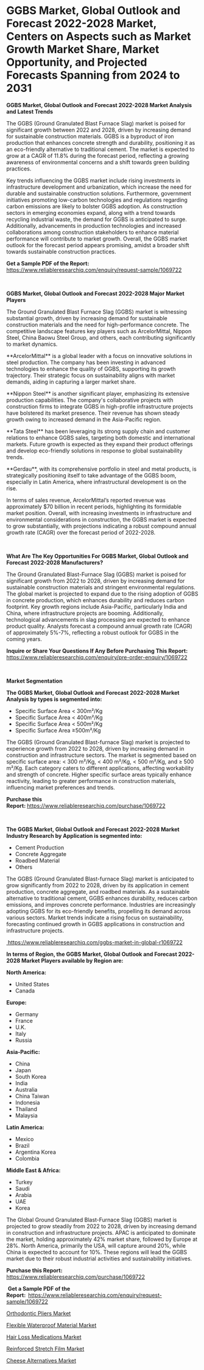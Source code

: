 <p><h1>GGBS Market, Global Outlook and Forecast 2022-2028 Market, Centers on Aspects such as Market Growth Market Share, Market Opportunity, and Projected Forecasts Spanning from 2024 to 2031</h1></p><p><strong>GGBS Market, Global Outlook and Forecast 2022-2028 Market Analysis and Latest Trends</strong></p>
<p><p>The GGBS (Ground Granulated Blast Furnace Slag) market is poised for significant growth between 2022 and 2028, driven by increasing demand for sustainable construction materials. GGBS is a byproduct of iron production that enhances concrete strength and durability, positioning it as an eco-friendly alternative to traditional cement. The market is expected to grow at a CAGR of 11.8% during the forecast period, reflecting a growing awareness of environmental concerns and a shift towards green building practices.</p><p>Key trends influencing the GGBS market include rising investments in infrastructure development and urbanization, which increase the need for durable and sustainable construction solutions. Furthermore, government initiatives promoting low-carbon technologies and regulations regarding carbon emissions are likely to bolster GGBS adoption. As construction sectors in emerging economies expand, along with a trend towards recycling industrial waste, the demand for GGBS is anticipated to surge. Additionally, advancements in production technologies and increased collaborations among construction stakeholders to enhance material performance will contribute to market growth. Overall, the GGBS market outlook for the forecast period appears promising, amidst a broader shift towards sustainable construction practices.</p></p>
<p><strong>Get a Sample PDF of the Report:&nbsp;</strong> <a href="https://www.reliableresearchiq.com/enquiry/request-sample/1069722">https://www.reliableresearchiq.com/enquiry/request-sample/1069722</a></p>
<p>&nbsp;</p>
<p><strong>GGBS Market, Global Outlook and Forecast 2022-2028 Major Market Players</strong></p>
<p><p>The Ground Granulated Blast Furnace Slag (GGBS) market is witnessing substantial growth, driven by increasing demand for sustainable construction materials and the need for high-performance concrete. The competitive landscape features key players such as ArcelorMittal, Nippon Steel, China Baowu Steel Group, and others, each contributing significantly to market dynamics.</p><p>**ArcelorMittal** is a global leader with a focus on innovative solutions in steel production. The company has been investing in advanced technologies to enhance the quality of GGBS, supporting its growth trajectory. Their strategic focus on sustainability aligns with market demands, aiding in capturing a larger market share.</p><p>**Nippon Steel** is another significant player, emphasizing its extensive production capabilities. The company's collaborative projects with construction firms to integrate GGBS in high-profile infrastructure projects have bolstered its market presence. Their revenue has shown steady growth owing to increased demand in the Asia-Pacific region.</p><p>**Tata Steel** has been leveraging its strong supply chain and customer relations to enhance GGBS sales, targeting both domestic and international markets. Future growth is expected as they expand their product offerings and develop eco-friendly solutions in response to global sustainability trends.</p><p>**Gerdau**, with its comprehensive portfolio in steel and metal products, is strategically positioning itself to take advantage of the GGBS boom, especially in Latin America, where infrastructural development is on the rise.</p><p>In terms of sales revenue, ArcelorMittal’s reported revenue was approximately $70 billion in recent periods, highlighting its formidable market position. Overall, with increasing investments in infrastructure and environmental considerations in construction, the GGBS market is expected to grow substantially, with projections indicating a robust compound annual growth rate (CAGR) over the forecast period of 2022-2028.</p></p>
<p>&nbsp;</p>
<p><strong>What Are The Key Opportunities For GGBS Market, Global Outlook and Forecast 2022-2028 Manufacturers?</strong></p>
<p><p>The Ground Granulated Blast-Furnace Slag (GGBS) market is poised for significant growth from 2022 to 2028, driven by increasing demand for sustainable construction materials and stringent environmental regulations. The global market is projected to expand due to the rising adoption of GGBS in concrete production, which enhances durability and reduces carbon footprint. Key growth regions include Asia-Pacific, particularly India and China, where infrastructure projects are booming. Additionally, technological advancements in slag processing are expected to enhance product quality. Analysts forecast a compound annual growth rate (CAGR) of approximately 5%-7%, reflecting a robust outlook for GGBS in the coming years.</p></p>
<p><strong>Inquire or Share Your Questions If Any Before Purchasing This Report:</strong> <a href="https://www.reliableresearchiq.com/enquiry/pre-order-enquiry/1069722">https://www.reliableresearchiq.com/enquiry/pre-order-enquiry/1069722</a></p>
<p>&nbsp;</p>
<p><strong>Market Segmentation</strong></p>
<p><strong>The GGBS Market, Global Outlook and Forecast 2022-2028 Market Analysis by types is segmented into:</strong></p>
<p><ul><li>Specific Surface Area < 300m²/Kg</li><li>Specific Surface Area < 400m²/Kg</li><li>Specific Surface Area < 500m²/Kg</li><li>Specific Surface Area ≥500m²/Kg</li></ul></p>
<p><p>The GGBS (Ground Granulated Blast-furnace Slag) market is projected to experience growth from 2022 to 2028, driven by increasing demand in construction and infrastructure sectors. The market is segmented based on specific surface area: < 300 m²/Kg, < 400 m²/Kg, < 500 m²/Kg, and ≥ 500 m²/Kg. Each category caters to different applications, affecting workability and strength of concrete. Higher specific surface areas typically enhance reactivity, leading to greater performance in construction materials, influencing market preferences and trends.</p></p>
<p><strong>Purchase this Report:&nbsp;</strong><a href="https://www.reliableresearchiq.com/purchase/1069722">https://www.reliableresearchiq.com/purchase/1069722</a></p>
<p>&nbsp;</p>
<p><strong>The GGBS Market, Global Outlook and Forecast 2022-2028 Market Industry Research by Application is segmented into:</strong></p>
<p><ul><li>Cement Production</li><li>Concrete Aggregate</li><li>Roadbed Material</li><li>Others</li></ul></p>
<p><p>The GGBS (Ground Granulated Blast-furnace Slag) market is anticipated to grow significantly from 2022 to 2028, driven by its application in cement production, concrete aggregate, and roadbed materials. As a sustainable alternative to traditional cement, GGBS enhances durability, reduces carbon emissions, and improves concrete performance. Industries are increasingly adopting GGBS for its eco-friendly benefits, propelling its demand across various sectors. Market trends indicate a rising focus on sustainability, forecasting continued growth in GGBS applications in construction and infrastructure projects.</p></p>
<p><a href="https://www.reliableresearchiq.com/ggbs-market-in-global-r1069722">&nbsp;https://www.reliableresearchiq.com/ggbs-market-in-global-r1069722</a></p>
<p><strong>In terms of Region, the GGBS Market, Global Outlook and Forecast 2022-2028 Market Players available by Region are:</strong></p>
<p>
    <p> <strong> North America: </strong>
        <ul>
            <li>United States</li>
            <li>Canada</li>
        </ul>
        </p> 
    <p> <strong> Europe: </strong>
        <ul>
            <li>Germany</li>
            <li>France</li>
            <li>U.K.</li>
            <li>Italy</li>
            <li>Russia</li>
        </ul>
        </p> 
    <p> <strong> Asia-Pacific: </strong>
        <ul>
            <li>China</li>
            <li>Japan</li>
            <li>South Korea</li>
            <li>India</li>
            <li>Australia</li>
            <li>China Taiwan</li>
            <li>Indonesia</li>
            <li>Thailand</li>
            <li>Malaysia</li>
        </ul>
        </p> 
    <p> <strong> Latin America: </strong>
        <ul>
            <li>Mexico</li>
            <li>Brazil</li>
            <li>Argentina Korea</li>
            <li>Colombia</li>
        </ul>
        </p> 
    <p> <strong> Middle East & Africa: </strong>
        <ul>
            <li>Turkey</li>
            <li>Saudi</li>
            <li>Arabia</li>
            <li>UAE</li>
            <li>Korea</li>
        </ul>
    </p>
    </p>
<p><p>The Global Ground Granulated Blast-Furnace Slag (GGBS) market is projected to grow steadily from 2022 to 2028, driven by increasing demand in construction and infrastructure projects. APAC is anticipated to dominate the market, holding approximately 42% market share, followed by Europe at 28%. North America, primarily the USA, will capture around 20%, while China is expected to account for 10%. These regions will lead the GGBS market due to their robust industrial activities and sustainability initiatives.</p></p>
<p><strong>Purchase this Report: </strong><a href="https://www.reliableresearchiq.com/purchase/1069722">https://www.reliableresearchiq.com/purchase/1069722</a></p>
<p>&nbsp;<strong>Get a Sample PDF of the Report:&nbsp;&nbsp;</strong><a href="https://www.reliableresearchiq.com/enquiry/request-sample/1069722">https://www.reliableresearchiq.com/enquiry/request-sample/1069722</a></p>
<p><strong></strong></p>
<p><p><a href="https://www.linkedin.com/pulse/emerging-trends-orthodontic-pliers-market-global-outlook-svn1e?trackingId=vz%2BEie5HQiu16BS9%2BvzCXQ%3D%3D">Orthodontic Pliers Market</a></p><p><a href="https://www.linkedin.com/pulse/global-flexible-waterproof-material-market-status-2024--80mae?trackingId=H9pfdlTpQCCGzsgLvp0Riw%3D%3D">Flexible Waterproof Material Market</a></p><p><a href="https://www.linkedin.com/pulse/hair-loss-medications-market-global-regional-analysis-ktmde?trackingId=LdiXUsm3R%2FSfXvG9xIFm3g%3D%3D">Hair Loss Medications Market</a></p><p><a href="https://www.linkedin.com/pulse/future-trends-global-reinforced-stretch-film-market-insights-38j4e?trackingId=FX134oMqSWifw2e3Ep9eCQ%3D%3D">Reinforced Stretch Film Market</a></p><p><a href="https://www.linkedin.com/pulse/global-cheese-alternatives-market-size-expected-reach-cagr-jmr1c?trackingId=WJSO%2FGj%2FR12Os8eugPfAHg%3D%3D">Cheese Alternatives Market</a></p></p>